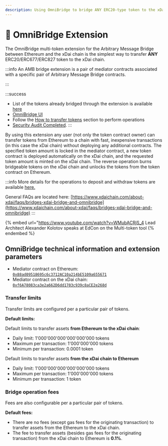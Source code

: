 ```yaml
---
description: Using OmniBridge to bridge ANY ERC20-type token to the xDai chain
---
```


# 🌉 OmniBridge Extension

The OmniBridge multi-token extension for the Arbitrary Message Bridge between Ethereum and the xDai chain is the simplest way to transfer **ANY** ERC20/ERC677/ERC827 token to the xDai chain.

:::info
An AMB bridge extension is a pair of mediator contracts associated with a specific pair of Arbitrary Message Bridge contracts.

:::

:::success
* List of the tokens already bridged through the extension is available [here](the-bridged-tokens-list/)
* [OmniBridge UI](https://omni.xdaichain.com)
* Follow the [How to transfer tokens](how-to-transfer-tokens.md) section to perform operations
* [Security Audit Completed](../../about-tokenbridge/security-audits.md#tokenbridge-audit-by-quantstamp-covers-omnibridge).
:::

By using this extension any user (not only the token contract owner) can transfer tokens from Ethereum to a chain with fast, inexpensive transactions (in this case the xDai chain) without deploying any additional contracts. The specified token amount is locked in the mediator contract, a new token contract is deployed automatically on the xDai chain, and the requested token amount is minted on the xDai chain. The reverse operation burns bridgeable tokens on the xDai chain and unlocks the tokens from the token contract on Ethereum.

:::info
More details for the operations to deposit and withdraw tokens are available [here.](extension-internals.md)

General FAQs are located here: [https://www.xdaichain.com/about-xdai/faqs/bridges-xdai-bridge-and-omnibridge](https://www.xdaichain.com/about-xdai/faqs/bridges-xdai-bridge-and-omnibridge)
:::

{% embed url="https://www.youtube.com/watch?v=WMubACRjS_4
Lead Architect Alexander Kolotov speaks at EdCon on the Multi-token tool
{% endembed %}

## OmniBridge technical information and extension parameters

* Mediator contract on Ethereum: [`0x88ad09518695c6c3712AC10a214bE5109a655671`](https://etherscan.io/address/0x88ad09518695c6c3712AC10a214bE5109a655671)
* Mediator contract on the xDai chain: [`0xf6A78083ca3e2a662D6dd1703c939c8aCE2e268d`](https://blockscout.com/xdai/mainnet/address/0xf6A78083ca3e2a662D6dd1703c939c8aCE2e268d)

### Transfer limits

Transfer limits are configured per a particular pair of tokens.

**Default limits:**

Default limits to transfer assets **from Ethereum to the xDai chain**:

* Daily limit: 1'000'000'000'000'000'000 tokens
* Maximum per transaction: 1'000'000'000 tokens
* Minimum per transaction: 0.0001 token

Default limits to transfer assets **from the xDai chain to Ethereum**

* Daily limit: 1'000'000'000'000'000'000 tokens
* Maximum per transaction: 1'000'000'000 tokens
* Minimum per transaction: 1 token

### Bridge operation fees

Fees are also configurable per a particular pair of tokens.

**Default fees:**

* There are no fees (except gas fees for the originating transaction) to transfer assets from the Ethereum to the xDai chain.
* The fee to transfer assets (besides gas fees for the originating transaction) from the xDai chain to Ethereum is **0.1%**.
